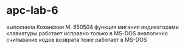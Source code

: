 # apc-lab-6
выполнила Коханская М. 850504
функция мигания индикаторами клавиатуры работает исправно только в MS-DOS
аналогично считывание кодов возврата тоже работает в MS-DOS

